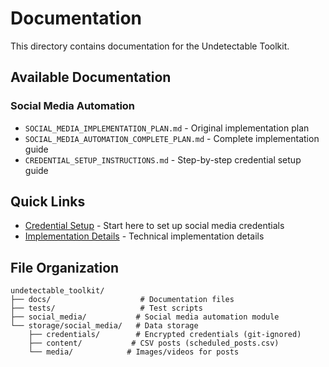 # Documentation

This directory contains documentation for the Undetectable Toolkit.

## Available Documentation

### Social Media Automation
- `SOCIAL_MEDIA_IMPLEMENTATION_PLAN.md` - Original implementation plan
- `SOCIAL_MEDIA_AUTOMATION_COMPLETE_PLAN.md` - Complete implementation guide
- `CREDENTIAL_SETUP_INSTRUCTIONS.md` - Step-by-step credential setup guide

## Quick Links

- [Credential Setup](CREDENTIAL_SETUP_INSTRUCTIONS.md) - Start here to set up social media credentials
- [Implementation Details](SOCIAL_MEDIA_AUTOMATION_COMPLETE_PLAN.md) - Technical implementation details

## File Organization

```
undetectable_toolkit/
├── docs/                    # Documentation files
├── tests/                   # Test scripts
├── social_media/           # Social media automation module
└── storage/social_media/   # Data storage
    ├── credentials/        # Encrypted credentials (git-ignored)
    ├── content/           # CSV posts (scheduled_posts.csv)
    └── media/            # Images/videos for posts
```